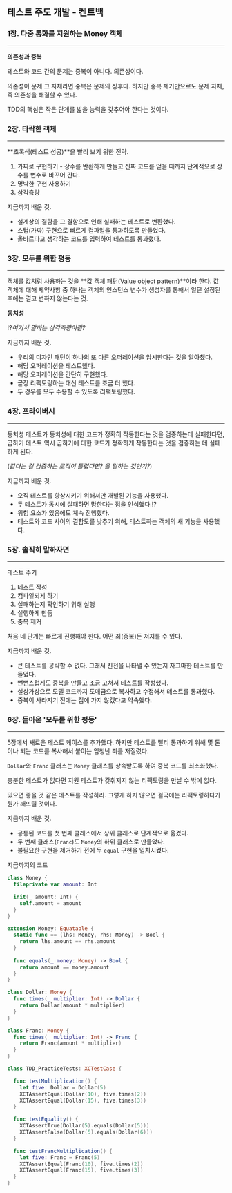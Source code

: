## 테스트 주도 개발 - 켄트백



### 1장. 다중 통화를 지원하는 Money 객체

---

**의존성과 중복**

테스트와 코드 간의 문제는 중복이 아니다. 의존성이다. 

의존성이 문제 그 자체라면 중복은 문제의 징후다. 하지만 중복 제거만으로도 문제 자체, 즉 의존성을 해결할 수 있다. 



TDD의 핵심은 작은 단계를 밟을 능력을 갖추어야 한다는 것이다.



### 2장. 타락한 객체

---

**초록색(테스트 성공)**을 빨리 보기 위한 전략.

1. 가짜로 구현하기 - 상수를 반환하게 만들고 진짜 코드를 얻을 때까지 단계적으로 상수를 변수로 바꾸어 간다.
2. 명박한 구현 사용하기
3. 삼각측량



지금까지 배운 것.

- 설계상의 결함을 그 결함으로 인해 실패하는 테스트로 변환했다. 
- 스텁(가짜) 구현으로 빠르게 컴파일을 통과하도록 만들었다. 
- 올바르다고 생각하는 코드를 입력하여 테스트를 통과했다. 



### 3장. 모두를 위한 평등

---

객체를 값처럼 사용하는 것을 **값 객체 패턴(Value object pattern)**이라 한다. 값 객체에 대해 제약사항 중 하나는 객체의 인스턴스 변수가 생성자를 통해서 일단 설정된 후에는 결코 변하지 않는다는 것. 

**동치성**

⁉️*여기서 말하는 삼각측량이란?*



지금까지 배운 것.

- 우리의 디자인 패턴이 하나의 또 다른 오퍼레이션을 암시한다는 것을 알아챘다.
- 해당 오퍼레이션을 테스트했다. 
- 해당 오퍼레이션을 간단히 구현했다. 
- 곧장 리팩토링하는 대신 테스트를 조금 더 했다. 
- 두 경우를 모두 수용할 수 있도록 리팩토링했다.



### 4장. 프라이버시

---

동치성 테스트가 동치성에 대한 코드가 정확히 작동한다는 것을 검증하는데 실패한다면, 곱하기 테스트 역시 곱하기에 대한 코드가 정확하게 작동한다는 것을 검증하는 데 실패하게 된다.

(*같다는 걸 검증하는 로직이 틀렸다면? 을 말하는 것인가?*)



지금까지 배운 것.

- 오직 테스트를 향상시키기 위해서만 개발된 기능을 사용했다. 
- 두 테스트가 동시에 실패하면 망한다는 점을 인식했다.⁉️
- 위험 요소가 있음에도 계속 진행했다. 
- 테스트와 코드 사이의 결합도를 낮추기 위해, 테스트하는 객체의 새 기능을 사용했다.



### 5장. 솔직히 말하자면

---

테스트 주기

1. 테스트 작성
2. 컴파일되게 하기
3. 실패하는지 확인하기 위해 실행
4. 실행하게 만듦
5. 중복 제거 

처음 네 단계는 빠르게 진행해야 한다. 어떤 죄(중복)든 저지를 수 있다.



지금까지 배운 것.

- 큰 테스트를 공략할 수 없다. 그래서 진전을 나타낼 수 있는지 자그마한 테스트를 만들었다.
- 뻔뻔스럽게도 중복을 만들고 조금 고쳐서 테스트를 작성했다. 
- 설상가상으로 모델 코드까지 도매금으로 복사하고 수정해서 테스트를 통과했다. 
- 중복이 사라지기 전에는 집에 가지 않겠다고 약속했다.



### 6장. 돌아온 '모두를 위한 평등'

---

5장에서 새로운 테스트 케이스를 추가했다. 하지만 테스트를 빨리 통과하기 위해 몇 톤이나 되는 코드를 복사해서 붙이는 엄청난 죄를 저질렀다. 

`Dollar`와 `Franc` 클래스는 `Money` 클래스를 상속받도록 하여 중복 코드를 최소화했다. 

충분한 테스트가 없다면 지원 테스트가 갖춰지지 않는 리팩토링을 만날 수 밖에 없다. 

있으면 좋을 것 같은 테스트를 작성하라. 그렇게 하지 않으면 결국에는 리팩토링하다가 뭔가 깨뜨릴 것이다. 



지금까지 배운 것.

- 공통된 코드를 첫 번째 클래스에서 상위 클래스로 단계적으로 옮겼다. 
- 두 번째 클래스(`Franc`)도 `Money`의 하위 클래스로 만들었다. 
- 불필요한 구현을 제거하기 전에 두 `equal` 구현을 일치시켰다. 



지금까지의 코드 

```swift
class Money {
  fileprivate var amount: Int

  init(_ amount: Int) {
    self.amount = amount
  }
}

extension Money: Equatable {
  static func == (lhs: Money, rhs: Money) -> Bool {
    return lhs.amount == rhs.amount
  }
  
  func equals(_ money: Money) -> Bool {
    return amount == money.amount
  }
}

class Dollar: Money {
  func times(_ multiplier: Int) -> Dollar {
    return Dollar(amount * multiplier)
  }
}

class Franc: Money {
  func times(_ multiplier: Int) -> Franc {
    return Franc(amount * multiplier)
  }
}

class TDD_PracticeTests: XCTestCase {

  func testMultiplication() {
    let five: Dollar = Dollar(5)
    XCTAssertEqual(Dollar(10), five.times(2))
    XCTAssertEqual(Dollar(15), five.times(3))
  }

  func testEquality() {
    XCTAssertTrue(Dollar(5).equals(Dollar(5)))
    XCTAssertFalse(Dollar(5).equals(Dollar(6)))
  }

  func testFrancMultiplication() {
    let five: Franc = Franc(5)
    XCTAssertEqual(Franc(10), five.times(2))
    XCTAssertEqual(Franc(15), five.times(3))
  }
}
```

